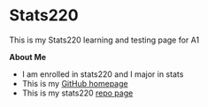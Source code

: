 # **Stats220**
This is my Stats220 learning and testing page for A1


**About Me**
* I am enrolled in stats220 and I major in stats
* This is my [GitHub homepage](https://github.com/Yalilinn)
* This is my stats220 [repo page](https://yalilinn.github.io/stats220/)



        
